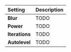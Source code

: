 | Setting        | Description |
| :------------- | :---------- |
| **Blur**       | TODO        |
| **Power**      | TODO        |
| **Iterations** | TODO        |
| **Autolevel**  | TODO        |